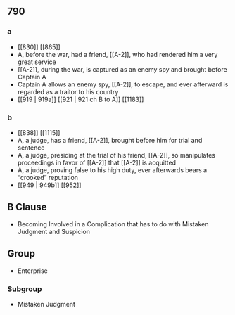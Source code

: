 ## 790
### a
- [[830]] [[865]] 
- A, before the war, had a friend, [[A-2]], who had rendered him a very great service
- [[A-2]], during the war, is captured as an enemy spy and brought before Captain A
- Captain A allows an enemy spy, [[A-2]], to escape, and ever afterward is regarded as a traitor to his country
- [[919 | 919a]] [[921 | 921 ch B to A]] [[1183]] 

### b
- [[838]] [[1115]] 
- A, a judge, has a friend, [[A-2]], brought before him for trial and sentence
- A, a judge, presiding at the trial of his friend, [[A-2]], so manipulates proceedings in favor of [[A-2]] that [[A-2]] is acquitted
- A, a judge, proving false to his high duty, ever afterwards bears a “crooked” reputation
- [[949 | 949b]] [[952]] 

## B Clause
- Becoming Involved in a Complication that has to do with Mistaken Judgment and Suspicion

## Group
- Enterprise

### Subgroup
- Mistaken Judgment

